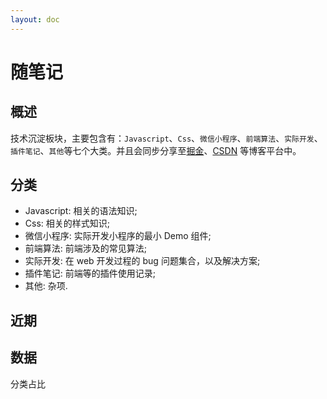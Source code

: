 ```yaml
---
layout: doc
---
```


<script setup>
  import DocsBlogPie from '../../.vitepress/components/DocsBlogPie.vue';
</script>

# 随笔记

## 概述

技术沉淀板块，主要包含有：`Javascript`、`Css`、`微信小程序`、`前端算法`、`实际开发`、`插件笔记`、`其他`等七个大类。并且会同步分享至[掘金](https://juejin.cn/user/1126374170967367/posts)、[CSDN](https://blog.csdn.net/weixin_44808483?type=blog) 等博客平台中。

## 分类

- Javascript: 相关的语法知识;
- Css: 相关的样式知识;
- 微信小程序: 实际开发小程序的最小 Demo 组件;
- 前端算法: 前端涉及的常见算法;
- 实际开发: 在 web 开发过程的 bug 问题集合，以及解决方案;
- 插件笔记: 前端等的插件使用记录;
- 其他: 杂项.

## 近期

## 数据

分类占比

<DocsBlogPie />

